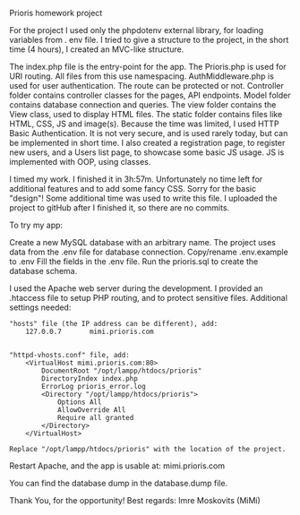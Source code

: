 Prioris homework project


For the project I used only the phpdotenv external library, for loading variables from . env file.
I tried to give a structure to the project, in the short time (4 hours), I created an MVC-like structure.

The index.php file is the entry-point for the app.
The Prioris.php is used for URI routing. All files from this use namespacing.
AuthMiddleware.php is used for user authentication. The route can be protected or not.
Controller folder contains controller classes for the pages, API endpoints.
Model folder contains database connection and queries.
The view folder contains the View class, used to display HTML files.
The static folder contains files like HTML, CSS, JS and image(s).
Because the time was limited, I used HTTP Basic Authentication. It is not very secure, and is used rarely today, but can be implemented in short time.
I also created a registration page, to register new users, and a Users list page, to showcase some basic JS usage.
JS is implemented with OOP, using classes.

I timed my work. I finished it in 3h:57m. Unfortunately no time left for additional features and to add some fancy CSS.
Sorry for the basic "design"!
Some additional time was used to write this file.
I uploaded the project to gitHub after I finished it, so there are no commits.


To try my app:

Create a new MySQL database with an arbitrary name.
The project uses data from the .env file for database connection.
    Copy/rename .env.example to .env
    Fill the fields in the .env file.
    Run the prioris.sql to create the database schema.

I used the Apache web server during the development.
I provided an .htaccess file to setup PHP routing, and to protect sensitive files.
Additional settings needed:

    "hosts" file (the IP address can be different), add:
        127.0.0.7       mimi.prioris.com


    "httpd-vhosts.conf" file, add:
        <VirtualHost mimi.prioris.com:80>
            DocumentRoot "/opt/lampp/htdocs/prioris"
            DirectoryIndex index.php
            ErrorLog prioris_error.log
            <Directory "/opt/lampp/htdocs/prioris">
                Options All
                AllowOverride All
                Require all granted
            </Directory>
        </VirtualHost>

    Replace "/opt/lampp/htdocs/prioris" with the location of the project.

Restart Apache, and the app is usable at: mimi.prioris.com

You can find the database dump in the database.dump file.

Thank You, for the opportunity!
Best regards: Imre Moskovits (MiMi)
